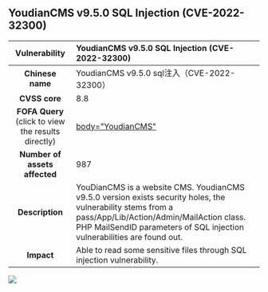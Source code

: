 ## YoudianCMS v9.5.0 SQL Injection (CVE-2022-32300)

|   **Vulnerability**  | **YoudianCMS v9.5.0 SQL Injection (CVE-2022-32300)**  |
| :----:   | :-----|
|  **Chinese name**  | YoudianCMS v9.5.0 sql注入（CVE-2022-32300） |
| **CVSS core**  | 8.8 |
| **FOFA Query**  (click to view the results directly)| [body="YoudianCMS"](https://fofa.info/result?qbase64=Ym9keT0iWW91ZGlhbkNNUyI%3D) |
| **Number of assets affected**  | 987 |
| **Description**  | YouDianCMS is a website CMS. YoudianCMS v9.5.0 version exists security holes, the vulnerability stems from a pass/App/Lib/Action/Admin/MailAction class. PHP MailSendID parameters of SQL injection vulnerabilities are found out. |
| **Impact** | Able to read some sensitive files through SQL injection vulnerability. |

![](https://s3.bmp.ovh/imgs/2023/04/06/b6d2916d8bfa2662.gif)
